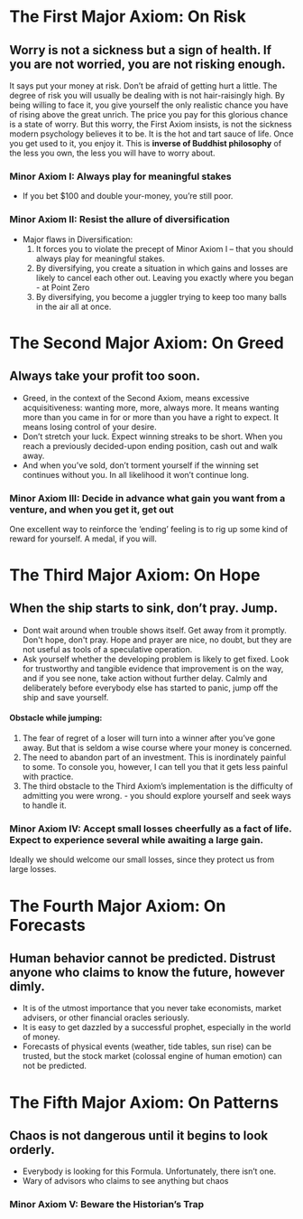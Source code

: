 # The First Major Axiom: On Risk
## Worry is not a sickness but a sign of health. If you are not worried, you are not risking enough.
It says put your money at risk. Don’t be afraid of getting hurt a little. The degree of risk you will usually be dealing with is not hair-raisingly high. By being willing to face it, you give yourself the only realistic chance you have of rising above the great unrich.
The price you pay for this glorious chance is a state of worry. But this worry, the First Axiom insists, is not the sickness modern psychology believes it to be. It is the hot and tart sauce of life. Once you get used to it, you enjoy it.
This is **inverse of Buddhist philosophy** of the less you own, the less you will have to worry about.

### Minor Axiom I: Always play for meaningful stakes
* If you bet $100 and double your-money, you’re still poor.
### Minor Axiom II: Resist the allure of diversification
* Major flaws in Diversification:
  1. It forces you to violate the precept of Minor Axiom I – that you should always play for meaningful stakes.
  2. By diversifying, you create a situation in which gains and losses are likely to cancel each other out. Leaving you exactly where you began - at Point Zero
  3. By diversifying, you become a juggler trying to keep too many balls in the air all at once.

# The Second Major Axiom: On Greed
## Always take your profit too soon.
* Greed, in the context of the Second Axiom, means excessive acquisitiveness: wanting more, more, always more. It means wanting more than you came in for or more than you have a right to expect. It means losing control of your desire.
* Don’t stretch your luck. Expect winning streaks to be short. When you reach a previously decided-upon ending position, cash out and walk away.
* And when you’ve sold, don’t torment yourself if the winning set continues without you. In all likelihood it won’t continue long.

### Minor Axiom III: Decide in advance what gain you want from a venture, and when you get it, get out
One excellent way to reinforce the ‘ending’ feeling is to rig up some kind of reward for yourself. A medal, if you will.

# The Third Major Axiom: On Hope
## When the ship starts to sink, don’t pray. Jump.
* Dont wait around when trouble shows itself. Get away from it promptly. Don't hope, don't pray. Hope and prayer are nice, no doubt, but they are not useful as tools of a speculative operation.
* Ask yourself whether the developing problem is likely to get fixed. Look for trustworthy and tangible evidence that improvement is on the way, and if you see none, take action without further delay. Calmly and deliberately before everybody else has started to panic, jump off the ship and save yourself.

#### Obstacle while jumping:
1. The fear of regret of a loser will turn into a winner after you’ve gone away. But that is seldom a wise course where your money is concerned.
2. The need to abandon part of an investment. This is inordinately painful to some. To console you, however, I can tell you that it gets less painful with practice.
3. The third obstacle to the Third Axiom’s implementation is the difficulty of admitting you were wrong. - you should explore yourself and seek ways to handle it.

### Minor Axiom IV: Accept small losses cheerfully as a fact of life. Expect to experience several while awaiting a large gain.
Ideally we should welcome our small losses, since they protect us from large losses.

# The Fourth Major Axiom: On Forecasts
## Human behavior cannot be predicted. Distrust anyone who claims to know the future, however dimly.
* It is of the utmost importance that you never take economists, market advisers, or other financial oracles seriously.
* It is easy to get dazzled by a successful prophet, especially in the world of money.
* Forecasts of physical events (weather, tide tables, sun rise) can be trusted, but the stock market (colossal engine of human emotion) can not be predicted.

# The Fifth Major Axiom: On Patterns
## Chaos is not dangerous until it begins to look orderly.
* Everybody is looking for this Formula. Unfortunately, there isn’t one.
* Wary of advisors who claims to see anything but chaos

### Minor Axiom V: Beware the Historian’s Trap

